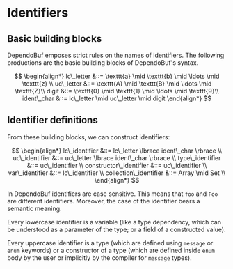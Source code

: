 # Identifiers

## Basic building blocks

DependoBuf emposes strict rules on the names of identifiers. The following
productions are the basic building blocks of DependoBuf's syntax.

$$
\begin{align*}
lc\_letter &::= \texttt{a} \mid \texttt{b} \mid \ldots \mid \texttt{z} \\
uc\_letter &::= \texttt{A} \mid \texttt{B} \mid \ldots \mid \texttt{Z}\\
digit &::= \texttt{0} \mid \texttt{1} \mid \ldots \mid \texttt{9}\\
ident\_char &::= lc\_letter \mid uc\_letter \mid digit
\end{align*}
$$

## Identifier definitions

From these building blocks, we can construct identifiers:

$$
\begin{align*}
lc\_identifier &::= lc\_letter \lbrace ident\_char \rbrace \\
uc\_identifier &::= uc\_letter \lbrace ident\_char \rbrace \\
type\_identifier &::= uc\_identifier \\
constructor\_identifier &::= uc\_identifier \\
var\_identifier &::= lc\_identifier \\
collection\_identifier &::= Array \mid Set \\
\end{align*}
$$

In DependoBuf identifiers are case sensitive. This means that `foo` and `Foo`
are different identifiers. Moreover, the case of the identifier bears a semantic
meaning.

Every lowercase identifier is a variable (like a type dependency, which
can be understood as a parameter of the type; or a field of a constructed value).

Every uppercase identifier is a type (which are defined using `message` or `enum`
keywords) or a constructor of a type (which are defined inside `enum` body by
the user or implicitly by the compiler for `message` types).

